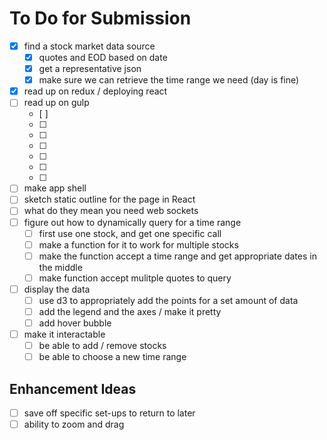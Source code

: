 # To Do for Submission
* [X] find a stock market data source
  * [X] quotes and EOD based on date
  * [X] get a representative json
  * [X] make sure we can retrieve the time range we need (day is fine)
* [X] read up on redux / deploying react
* [ ] read up on gulp
  * [ ] 
  * [ ] 
  * [ ] 
  * [ ] 
  * [ ] 
  * [ ] 
  * [ ] 
* [ ] make app shell 
* [ ] sketch static outline for the page in React
* [ ] what do they mean you need web sockets
* [ ] figure out how to dynamically query for a time range
  * [ ] first use one stock, and get one specific call
  * [ ] make a function for it to work for multiple stocks
  * [ ] make the function accept a time range and get appropriate dates in the middle
  * [ ] make function accept mulitple quotes to query
* [ ] display the data
  * [ ] use d3 to appropriately add the points for a set amount of data
  * [ ] add the legend and the axes / make it pretty
  * [ ] add hover bubble
* [ ] make it interactable
  * [ ] be able to add / remove stocks
  * [ ] be able to choose a new time range

## Enhancement Ideas
* [ ] save off specific set-ups to return to later
* [ ] ability to zoom and drag
